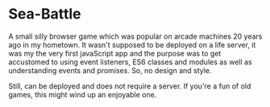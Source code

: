 # Sea-Battle
A small silly browser game which was popular on arcade machines 20 years ago in my hometown.
It wasn't supposed to be deployed on a life server, it was my the very first javaScript app and the purpose was to get accustomed to using
event listeners, ES6 classes and modules as well as understanding events and promises. So, no design and style.

Still, can be deployed and does not require a server. If you're a fun of old games, this might wind up an enjoyable one.
